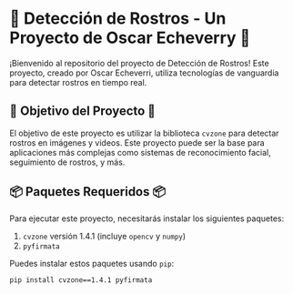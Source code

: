 # 🚀 Detección de Rostros - Un Proyecto de Oscar Echeverry 🚀

¡Bienvenido al repositorio del proyecto de Detección de Rostros! Este proyecto, creado por Oscar Echeverri, utiliza tecnologías de vanguardia para detectar rostros en tiempo real.

## 🎯 Objetivo del Proyecto 🎯

El objetivo de este proyecto es utilizar la biblioteca `cvzone` para detectar rostros en imágenes y videos. Este proyecto puede ser la base para aplicaciones más complejas como sistemas de reconocimiento facial, seguimiento de rostros, y más.

## 📦 Paquetes Requeridos 📦

Para ejecutar este proyecto, necesitarás instalar los siguientes paquetes:

1. `cvzone` versión 1.4.1 (incluye `opencv` y `numpy`)
2. `pyfirmata`

Puedes instalar estos paquetes usando `pip`:

```bash
pip install cvzone==1.4.1 pyfirmata
